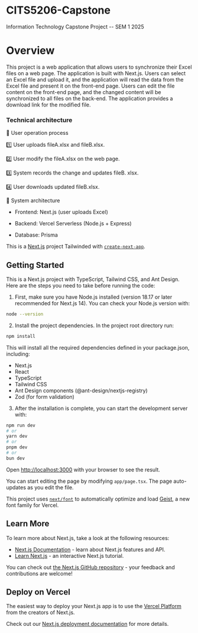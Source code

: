 # CITS5206-Capstone

Information Technology Capstone Project -- SEM 1 2025

# Overview

This project is a web application that allows users to synchronize their Excel files on a web page. The application is built with Next.js. Users can select an Excel file and upload it, and the application will read the data from the Excel file and present it on the front-end page. Users can edit the file content on the front-end page, and the changed content will be synchronized to all files on the back-end. The application provides a download link for the modified file.

### Technical architecture

📌 User operation process

1️⃣ User uploads fileA.xlsx and fileB.xlsx.

2️⃣ User modify the fileA.xlsx on the web page.

3️⃣ System records the change and updates fileB. xlsx.

4️⃣ User downloads updated fileB.xlsx.  

📌 System architecture

- Frontend: Next.js (user uploads Excel)

- Backend: Vercel Serverless (Node.js + Express)

- Database: Prisma

This is a [Next.js](https://nextjs.org) project Tailwinded with [`create-next-app`](https://nextjs.org/docs/app/api-reference/cli/create-next-app).

## Getting Started
This is a Next.js project with TypeScript, Tailwind CSS, and Ant Design. Here are the steps you need to take before running the code:

1. First, make sure you have Node.js installed (version 18.17 or later recommended for Next.js 14). You can check your Node.js version with:
```bash
node --version
```
2. Install the project dependencies. In the project root directory run:
```bash
npm install
```
This will install all the required dependencies defined in your package.json, including:
- Next.js
- React
- TypeScript
- Tailwind CSS
- Ant Design components (@ant-design/nextjs-registry)
- Zod (for form validation)


3. After the installation is complete, you can start the development server with:

```bash
npm run dev
# or
yarn dev
# or
pnpm dev
# or
bun dev
```

Open [http://localhost:3000](http://localhost:3000) with your browser to see the result.

You can start editing the page by modifying `app/page.tsx`. The page auto-updates as you edit the file.

This project uses [`next/font`](https://nextjs.org/docs/app/building-your-application/optimizing/fonts) to automatically optimize and load [Geist](https://vercel.com/font), a new font family for Vercel.

## Learn More

To learn more about Next.js, take a look at the following resources:

- [Next.js Documentation](https://nextjs.org/docs) - learn about Next.js features and API.
- [Learn Next.js](https://nextjs.org/learn) - an interactive Next.js tutorial.

You can check out [the Next.js GitHub repository](https://github.com/vercel/next.js) - your feedback and contributions are welcome!

## Deploy on Vercel

The easiest way to deploy your Next.js app is to use the [Vercel Platform](https://vercel.com/new?utm_medium=default-template&filter=next.js&utm_source=create-next-app&utm_campaign=create-next-app-readme) from the creators of Next.js.

Check out our [Next.js deployment documentation](https://nextjs.org/docs/app/building-your-application/deploying) for more details.
